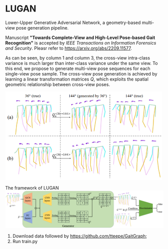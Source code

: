 # LUGAN
Lower-Upper Generative Adversarial Network, a geometry-based multi-view pose generation pipeline.

 Manuscript __"Towards Complete-View and High-Level Pose-based Gait Recognition"__ is accepted by *IEEE Transactions on Information Forensics and Security*. Pleasr refer to https://arxiv.org/abs/2209.11577.

As can be seen, by column 1 and column 3, the cross-view intra-class variance is much larger than inter-class variance under the same view. To this end, we propose to generate multi-view pose sequences for each single-view pose sample. The cross-view pose generation is achieved by learning a linear transformation matrices $Q$, which exploits the spatial geometric relationship between cross-view poses.

<img src="figs/psoe.png" width = "500" />

The framework of LUGAN
![图片](figs/LUGAN.png)

1. Download data followed by https://github.com/tteepe/GaitGraph;
2. Run train.py

